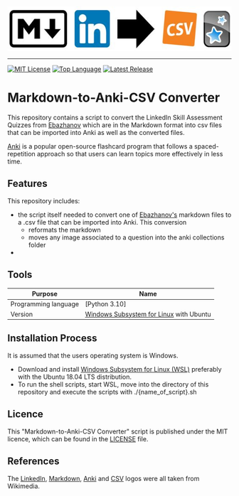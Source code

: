 <img src=resources/img/markdown-to-anki-csv-converter_logo.JPG alt="<Markdown-to-Anki-CSV Converter Logo" width="534" height="100">

--------------------------------------------------------------------------------
[![MIT License](https://img.shields.io/github/license/johanneshagspiel/markdown-to-anki-csv-converter)](LICENSE)
[![Top Language](https://img.shields.io/github/languages/top/johanneshagspiel/markdown-to-anki-csv-converter)](https://github.com/johanneshagspiel/markdown-to-anki-csv-converter)
[![Latest Release](https://img.shields.io/github/v/release/johanneshagspiel/markdown-to-anki-csv-converter)](https://github.com/johanneshagspiel/markdown-to-anki-csv-converter/releases/)

# Markdown-to-Anki-CSV Converter

This repository contains a script to convert the LinkedIn Skill Assessment Quizzes from [Ebazhanov](https://github.com/Ebazhanov/linkedin-skill-assessments-quizzes) which are in the Markdown format into csv files that can be imported into Anki as well as the converted files.

[Anki](https://apps.ankiweb.net/) is a popular open-source flashcard program that follows a spaced-repetition approach so that users can learn topics more effectively in less time.

## Features

This repository includes:

- the script itself needed to convert one of [Ebazhanov's](https://github.com/Ebazhanov/linkedin-skill-assessments-quizzes) markdown files to a .csv file that can be imported into Anki. This conversion
  - reformats the markdown
  - moves any image associated to a question into the anki collections folder
- 

## Tools

| Purpose              | Name                                                                                            |
|----------------------|-------------------------------------------------------------------------------------------------|
| Programming language | [Python 3.10]                                                                                   |(
| Version              | [Windows Subsystem for Linux](https://docs.microsoft.com/en-us/windows/wsl/install) with Ubuntu |

## Installation Process

It is assumed that the users operating system is Windows. 

- Download and install [Windows Subsystem for Linux (WSL)](https://docs.microsoft.com/en-us/windows/wsl/install-win10) preferably with the Ubuntu 18.04 LTS distribution.
- To run the shell scripts, start WSL, move into the directory of this repository and execute the scripts with ./{name_of_script}.sh

## Licence

This "Markdown-to-Anki-CSV Converter" script is published under the MIT licence, which can be found in the [LICENSE](LICENSE) file. 

## References

The [LinkedIn](https://upload.wikimedia.org/wikipedia/commons/thumb/f/f8/LinkedIn_icon_circle.svg/2048px-LinkedIn_icon_circle.svg.png), [Markdown](https://upload.wikimedia.org/wikipedia/commons/thumb/4/48/Markdown-mark.svg/208px-Markdown-mark.svg.png?20190322184628), [Anki](https://upload.wikimedia.org/wikipedia/commons/thumb/3/3d/Anki-icon.svg/1200px-Anki-icon.svg.png) and [CSV](https://commons.wikimedia.org/wiki/File:Logo_CSV.svg) logos were all taken from Wikimedia.